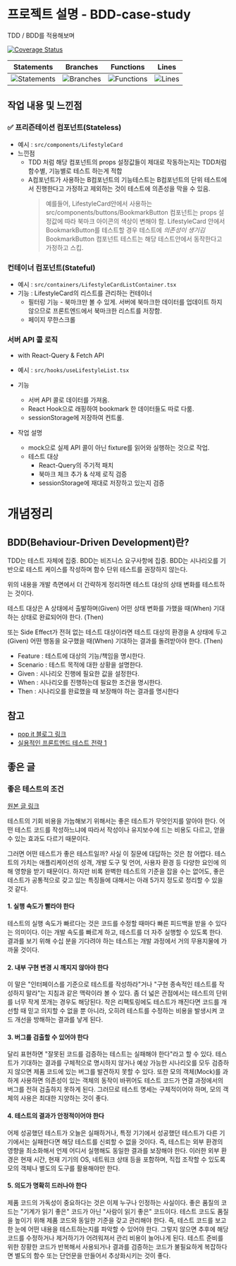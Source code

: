 # 프로젝트 설명 - BDD-case-study

TDD / BDD를 적용해보며 

[![Coverage Status](https://coveralls.io/repos/github/Seunghyum/BDD-case-study/badge.svg)](https://coveralls.io/github/Seunghyum/BDD-case-study)

| Statements                  | Branches                | Functions                 | Lines                |
| --------------------------- | ----------------------- | ------------------------- | -------------------- |
| ![Statements](https://img.shields.io/badge/Coverage-95%25-brightgreen.svg) | ![Branches](https://img.shields.io/badge/Coverage-57.14%25-red.svg) | ![Functions](https://img.shields.io/badge/Coverage-90%25-brightgreen.svg) | ![Lines](https://img.shields.io/badge/Coverage-97.37%25-brightgreen.svg)    |

## 작업 내용 및 느낀점

### ✅ 프리즌테이션 컴포넌트(Stateless)

- 예시 : ```src/components/LifestyleCard```
- 느낀점
  - TDD 처럼 해당 컴포넌트의 props 설정값들이 제대로 작동하는지는 TDD처럼 함수별, 기능별로 테스트 하는게 적합
  - A컴포넌트가 사용하는 B컴포넌트의 기능테스트는 B컴포넌트의 단위 테스트에서 진행한다고 가정하고 제외하는 것이 테스트에 의존성을 막을 수 있음.
    > 예를들어, 
    > LifestyleCard안에서 사용하는 src/components/buttons/BookmarkButton 컴포넌트는 props 설정값에 따라 북마크 아이콘의 색상이 변해야 함.
    > LifestyleCard 안에서 BookmarkButton를 테스트할 경우 테스트에 *의존성이 생기김*
    > BookmarkButton 컴포넌트 테스트는 해당 테스트안에서 동작한다고 가정하고 스킵.

### 컨테이너 컴포넌트(Stateful)

- 예시 : ```src/containers/LifestyleCardListContainer.tsx```
- 기능 : LifestyleCard의 리스트를 관리하는 컨테이너
  - 필터링 기능 - 북마크만 볼 수 있게. 서버에 북마크한 데이터를 업데이트 하지 않으므로 프론트엔드에서 북마크한 리스트를 저장함.
  - 페이지 무한스크롤

### 서버 API 콜 로직

- with React-Query & Fetch API
- 예시 : ```src/hooks/useLifestyleList.tsx```
- 기능
  - 서버 API 콜로 데이터를 가져옴.
  - React Hook으로 래핑하여 bookmark 한 데이터들도 따로 다룸.
  - sessionStorage에 저장하여 컨트롤.

- 작업 설명
  - mock으로 실제 API 콜이 아닌 fixture를 읽어와 실행하는 것으로 작업.
  - 테스트 대상
    - React-Query의 주기적 패치
    - 북마크 체크 추가 & 삭제 로직 검증
    - sessionStorage에 재대로 저장하고 있는지 검증


# 개념정리

## BDD(Behaviour-Driven Development)란?

TDD는 테스트 자체에 집중. BDD는 비즈니스 요구사항에 집중.
BDD는 시나리오를 기반으로 테스트 케이스를 작성하며 함수 단위 테스트를 권장하지 않는다.

위의 내용을 개발 측면에서 더 간략하게 정리하면 테스트 대상의 상태 변화를 테스트하는 것이다.

테스트 대상은 A 상태에서 출발하며(Given) 어떤 상태 변화를 가했을 때(When) 기대하는 상태로 완료되어야 한다. (Then)

또는 Side Effect가 전혀 없는 테스트 대상이라면 테스트 대상의 환경을 A 상태에 두고(Given) 어떤 행동을 요구했을 때(When) 기대하는 결과를 돌려받아야 한다. (Then)

- Feature : 테스트에 대상의 기능/책임을 명시한다.
- Scenario : 테스트 목적에 대한 상황을 설명한다.
- Given : 시나리오 진행에 필요한 값을 설정한다.
- When : 시나리오를 진행하는데 필요한 조건을 명시한다.
- Then : 시나리오를 완료했을 때 보장해야 하는 결과를 명시한다

## 참고

- [pop it 블로그 링크](https://www.popit.kr/bdd-behaviour-driven-development%EC%97%90-%EB%8C%80%ED%95%9C-%EA%B0%84%EB%9E%B5%ED%95%9C-%EC%A0%95%EB%A6%AC/)
- [실용적인 프론트엔드 테스트 전략 1](https://meetup.toast.com/posts/174)

## 좋은 글

### 좋은 테스트의 조건

[원본 글 링크](https://meetup.toast.com/posts/174)

테스트의 기회 비용을 가늠해보기 위해서는 좋은 테스트가 무엇인지를 알아야 한다. 어떤 테스트 코드를 작성하느냐에 따라서 작성이나 유지보수에 드는 비용도 다르고, 얻을 수 있는 효과도 다르기 때문이다.

그러면 어떤 테스트가 좋은 테스트일까? 사실 이 질문에 대답하는 것은 참 어렵다. 테스트의 가치는 애플리케이션의 성격, 개발 도구 및 언어, 사용자 환경 등 다양한 요인에 의해 영향을 받기 때문이다. 하지만 비록 완벽한 테스트의 기준을 잡을 수는 없어도, 좋은 테스트가 공통적으로 갖고 있는 특징들에 대해서는 아래 5가지 정도로 정리할 수 있을 것 같다.

#### 1. 실행 속도가 빨라야 한다

테스트의 실행 속도가 빠르다는 것은 코드를 수정할 때마다 빠른 피드백을 받을 수 있다는 의미이다. 이는 개발 속도를 빠르게 하고, 테스트를 더 자주 실행할 수 있도록 한다. 결과를 보기 위해 수십 분을 기다려야 하는 테스트는 개발 과정에서 거의 무용지물에 가까울 것이다.

#### 2. 내부 구현 변경 시 깨지지 않아야 한다

이 말은 "인터페이스를 기준으로 테스트를 작성하라"거나 "구현 종속적인 테스트를 작성하지 말라"는 지침과 같은 맥락이라 볼 수 있다. 좀 더 넓은 관점에서는 테스트의 단위를 너무 작게 쪼개는 경우도 해당된다. 작은 리팩토링에도 테스트가 깨진다면 코드를 개선할 때 믿고 의지할 수 없을 뿐 아니라, 오히려 테스트를 수정하는 비용을 발생시켜 코드 개선을 방해하는 결과를 낳게 된다.

#### 3. 버그를 검출할 수 있어야 한다

달리 표현하면 "잘못된 코드를 검증하는 테스트는 실패해야 한다"라고 할 수 있다. 테스트가 기대하는 결과를 구체적으로 명시하지 않거나 예상 가능한 시나리오를 모두 검증하지 않으면 제품 코드에 있는 버그를 발견하지 못할 수 있다. 또한 모의 객체(Mock)를 과하게 사용하면 의존성이 있는 객체의 동작이 바뀌어도 테스트 코드가 연결 과정에서의 버그를 전혀 검출하지 못하게 된다. 그러므로 테스트 명세는 구체적이어야 하며, 모의 객체의 사용은 최대한 지양하는 것이 좋다.

#### 4. 테스트의 결과가 안정적이어야 한다

어제 성공했던 테스트가 오늘은 실패하거나, 특정 기기에서 성공했던 테스트가 다른 기기에서는 실패한다면 해당 테스트를 신뢰할 수 없을 것이다. 즉, 테스트는 외부 환경의 영향을 최소화해서 언제 어디서 실행해도 동일한 결과를 보장해야 한다. 이러한 외부 환경은 현재 시간, 현재 기기의 OS, 네트워크 상태 등을 포함하며, 직접 조작할 수 있도록 모의 객체나 별도의 도구를 활용해야만 한다.

#### 5. 의도가 명확히 드러나야 한다

제품 코드의 가독성이 중요하다는 것은 이제 누구나 인정하는 사실이다. 좋은 품질의 코드는 "기계가 읽기 좋은" 코드가 아닌 "사람이 읽기 좋은" 코드이다. 테스트 코드도 품질을 높이기 위해 제품 코드와 동일한 기준을 갖고 관리해야 한다. 즉, 테스트 코드를 보고 한 눈에 어떤 내용을 테스트하는지를 파악할 수 있어야 한다. 그렇지 않으면 추후에 해당 코드를 수정하거나 제거하기가 어려워져서 관리 비용이 늘어나게 된다. 테스트 준비를 위한 장황한 코드가 반복해서 사용되거나 결과를 검증하는 코드가 불필요하게 복잡하다면 별도의 함수 또는 단언문을 만들어서 추상화시키는 것이 좋다.
